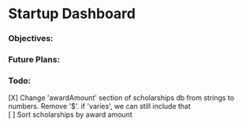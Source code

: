 # Startup Dashboard

### Objectives:


### Future Plans:


### Todo:
[X] Change 'awardAmount' section of scholarships db from strings to numbers. Remove '$'. if 'varies', we can still include that  
[ ] Sort scholarships by award amount
